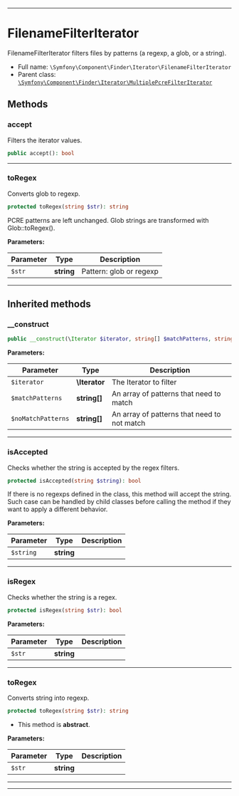 ***

# FilenameFilterIterator

FilenameFilterIterator filters files by patterns (a regexp, a glob, or a string).

* Full name: `\Symfony\Component\Finder\Iterator\FilenameFilterIterator`
* Parent class: [`\Symfony\Component\Finder\Iterator\MultiplePcreFilterIterator`](./MultiplePcreFilterIterator.md)

## Methods

### accept

Filters the iterator values.

```php
public accept(): bool
```

***

### toRegex

Converts glob to regexp.

```php
protected toRegex(string $str): string
```

PCRE patterns are left unchanged.
Glob strings are transformed with Glob::toRegex().

**Parameters:**

| Parameter | Type | Description |
|-----------|------|-------------|
| `$str` | **string** | Pattern: glob or regexp |

***

## Inherited methods

### __construct

```php
public __construct(\Iterator $iterator, string[] $matchPatterns, string[] $noMatchPatterns): mixed
```

**Parameters:**

| Parameter | Type | Description |
|-----------|------|-------------|
| `$iterator` | **\Iterator** | The Iterator to filter |
| `$matchPatterns` | **string[]** | An array of patterns that need to match |
| `$noMatchPatterns` | **string[]** | An array of patterns that need to not match |

***

### isAccepted

Checks whether the string is accepted by the regex filters.

```php
protected isAccepted(string $string): bool
```

If there is no regexps defined in the class, this method will accept the string.
Such case can be handled by child classes before calling the method if they want to
apply a different behavior.

**Parameters:**

| Parameter | Type | Description |
|-----------|------|-------------|
| `$string` | **string** |  |

***

### isRegex

Checks whether the string is a regex.

```php
protected isRegex(string $str): bool
```

**Parameters:**

| Parameter | Type | Description |
|-----------|------|-------------|
| `$str` | **string** |  |

***

### toRegex

Converts string into regexp.

```php
protected toRegex(string $str): string
```

* This method is **abstract**.

**Parameters:**

| Parameter | Type | Description |
|-----------|------|-------------|
| `$str` | **string** |  |

***


***


